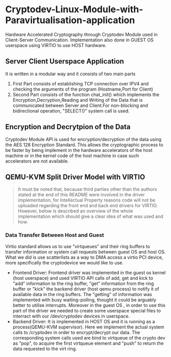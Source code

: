 # Cryptodev-Linux-Module-with-Paravirtualisation-application
Hardware Accelerated Cryptography through Cryptodev Module used in Client-Server Communication. Implementation also done in GUEST OS userspace using VIRTIO to use HOST hardware. 
## Server Client Userspace Application 
It is written in a modular way and it consists of two main parts
1. First Part consists of establishing TCP connection over IPV4 and checking the arguments of the program (Hostname,Port for Client)
2. Second Part consists of the function chat_init() which implements the Encryption,Decryption,Reading and Writing of the Data that is communicated between Server and Client.For non-blocking and bidirectional operation, "SELECT()" system call is used.
## Encryption and Decrytpion of the Data
Cryptodev Module API is used for encryption/decryption of the data using the AES 128 Encryption Standard. This allows the cryptographic process to be faster by being implement in the hardware accelerators of the host machine or in the kernel code of the host machine in case such accelerators are not available.
## QEMU-KVM Split Driver Model with VIRTIO
> It must be noted that, because third parties other than the authors stated at the end of this README were involved in the driver implementation, for Intellectual Property reasons code will not be uploaded regarding the front end and back end drivers for VIRTIO. However, below is described an overview of the whole implementation which should give a clear idea of what was used and how.
### Data Transfer Between Host and Guest
Virtio standard allows us to use "virtqueues" and their ring buffers to transfer information or system call requests between guest OS and host OS. What we did is use scatterlists as a way to DMA access a virtio PCI device, more specifically the cryptodevice we would like to use.
* Frontend Driver:
Frontend driver was implemented in the guest os kernel (host userspace) and used VIRTIO API calls of add, get and kick to "add" information to the ring buffer, "get" information from the ring buffer or "kick" the backend driver (host qemu process) to notify it of available data in the ring buffers. The "getting" of information was implemented with busy waiting-polling, thought it could be arguably better to utilise interrupts. Moreover in the guest OS , in order to use this part of the driver we needed to create some userspace special files to interract with our /dev/cryptodev devices in userspace.
* Backend Driver:
It is implemented in HOST OS and it is running as a process(QEMU-KVM supervisor). Here we implement the actual system calls to /cryptodev in order to encrypt/decrypt our data. The corresponding system calls used are bind to virtqueue of the crypto dev as "pop", to acquire the first virtqueue element and "push" to return the data requested to the virt ring. 
